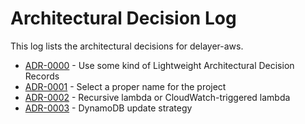 # Architectural Decision Log

This log lists the architectural decisions for delayer-aws.

<!-- adrlog -- Regenerate the content by using "adr-log -i". You can install it via "npm install -g adr-log" -->

- [ADR-0000](0000-use-markdown-architectural-decision-records.md) - Use some kind of Lightweight Architectural Decision Records
- [ADR-0001](0001-select-proper-name-for-the-project.md) - Select a proper name for the project
- [ADR-0002](0002-Recursive-lambda-or-triggered-lambda.md) - Recursive lambda or CloudWatch-triggered lambda
- [ADR-0003](0003-dymamodb-update-strategy.md) - DynamoDB update strategy

<!-- adrlogstop -->

